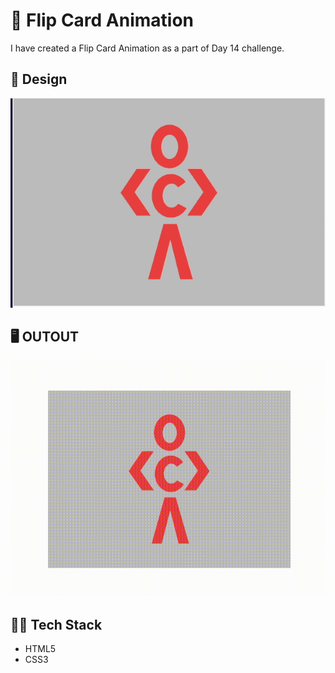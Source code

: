 # 🎴 Flip Card Animation
I have created a Flip Card Animation as a part of Day 14 challenge.

## 🎨 Design
![Design](design.gif)

## 🖥️ OUTOUT
![Output](OUTPUT.gif)

## 🧑‍💻 Tech Stack
- HTML5
- CSS3

